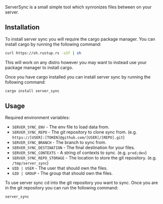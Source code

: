 ServerSync is a small simple tool which synronizes files between on your server.

## Installation
To install server sync you will require the cargo package manager. You can install cargo by running the following command:
```bash
curl https://sh.rustup.rs -sSf | sh
```
This will work on any distro however you may want to instead use your package manager to install cargo.

Once you have cargo installed you can install server sync by running the following command:
```bash
cargo install server_sync
```

## Usage
Required environment variables:
- `SERVER_SYNC_ENV` - The env file to load data from.
- `SERVER_SYNC_REPO` - The git repository to clone sync from. (e.g. `https://[USER]:[TOKEN]@github.com/[USER]/[REPO].git`) 
- `SERVER_SYNC_BRANCH` - The branch to sync from. 
- `SERVER_SYNC_DESTINATION` - The final destination for your files.
- `SERVER_SYNC_CONTEXTS` - A string of contexts to sync. (e.g. `prod;dev`)
- `SERVER_SYNC_REPO_STORAGE` - The location to store the git repository. (e.g. `/tmp/server_sync`)
- `UID | USER` - The user that should own the files.
- `GID | GROUP` - The group that should own the files.

To use server sync cd into the git repository you want to sync.
Once you are in the git repository you can run the following command:
```bash
server_sync
```